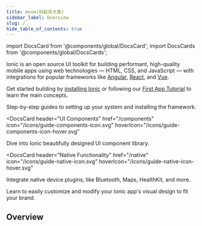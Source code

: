 ```yaml
---
title: mxsm(蚂蚁背大象)
sidebar_label: Overview
slug: /
hide_table_of_contents: true
---
```


import DocsCard from '@components/global/DocsCard';
import DocsCards from '@components/global/DocsCards';

<head>
  <title>Open-Source UI Toolkit to Create Your Own Mobile Apps</title>
  <meta
    name="description"
    content="Ionic Framework is an open-source UI toolkit to create your own mobile apps using web technologies with integrations for popular frameworks."
  />
  <link rel="canonical" href="https://ionicframework.com/docs" />
  <link rel="alternate" href="https://ionicframework.com/docs" hreflang="x-default" />
  <link rel="alternate" href="https://ionicframework.com/docs" hreflang="en" />
  <meta property="og:url" content="https://ionicframework.com/docs" />
</head>

Ionic is an open source UI toolkit for building performant, high-quality mobile apps using web technologies — HTML, CSS, and JavaScript — with integrations for popular frameworks like [Angular](angular/overview.md), [React](react.md), and [Vue](vue/overview.md).

Get started building by [installing Ionic](intro/cli.md) or following our [First App Tutorial](intro/next.md#build-your-first-app) to learn the main concepts.

<intro-end />

<DocsCards>
  <DocsCard header="Installation Guide" href="/intro/cli" icon="/icons/guide-installation-icon.svg" hoverIcon="/icons/guide-installation-icon-hover.svg">
    <p>Step-by-step guides to setting up your system and installing the framework.</p>
  </DocsCard>

<DocsCard
  header="UI Components"
  href="/components"
  icon="/icons/guide-components-icon.svg"
  hoverIcon="/icons/guide-components-icon-hover.svg"
>
  <p>Dive into Ionic beautifully designed UI component library.</p>
</DocsCard>

<DocsCard
  header="Native Functionality"
  href="/native"
  icon="/icons/guide-native-icon.svg"
  hoverIcon="/icons/guide-native-icon-hover.svg"
>
  <p>Integrate native device plugins, like Bluetooth, Maps, HealthKit, and more.</p>
</DocsCard>

  <DocsCard header="Theming" href="/theming/basics" icon="/icons/guide-theming-icon.svg" hoverIcon="/icons/guide-theming-icon-hover.svg">
    <p>Learn to easily customize and modify your Ionic app's visual design to fit your brand.</p>
  </DocsCard>
</DocsCards>

## Overview

